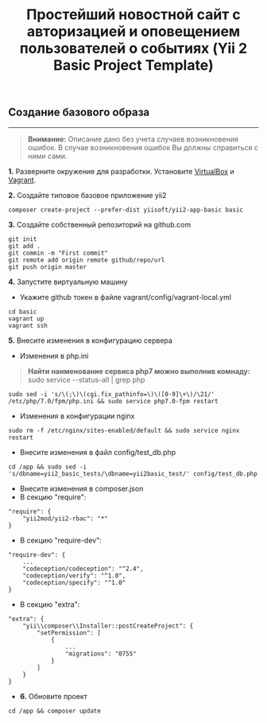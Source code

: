 <p align="center">
    <h1 align="center">Простейший новостной сайт с авторизацией и оповещением пользователей о событиях (Yii 2 Basic Project Template)</h1>
    <br>
</p>

## Создание базового образа
----------------------------------
> **Внимание:** Описание дано без учета случаев возникновения ошибок. В случае возникновения ошибок Вы должны справиться с ними сами. 

**1.** Разверните окружение для разработки.
Установите [VirtualBox](https://www.virtualbox.org/) и [Vagrant](https://www.vagrantup.com/).

**2.** Создайте типовое базовое приложение yii2
```
composer create-project --prefer-dist yiisoft/yii2-app-basic basic
```

**3.** Создайте собственный репозиторий на github.com
```
git init
git add .
git commin -m "First commit"
git remote add origin remote github/repo/url
git push origin master
```
**4.** Запустите виртуальную машину
- Укажите github токен в файле vagrant/config/vagrant-local.yml
```
cd basic
vagrant up
vagrant ssh
```

**5.** Внесите изменения в конфигурацию сервера

- Изменения в php.ini
> **Найти наименование сервиса php7 можно выполнив комнаду:** sudo service --status-all | grep php 

```
sudo sed -i 's/\(;\)\(cgi.fix_pathinfo=\)\([0-9]\+\)/\21/' /etc/php/7.0/fpm/php.ini && sudo service php7.0-fpm restart
```

- Изменения в конфигурации nginx
```
sudo rm -f /etc/nginx/sites-enabled/default && sudo service nginx restart
```

- Внесите изменения в файл config/test_db.php
```
cd /app && sudo sed -i 's/dbname=yii2_basic_tests/\dbname=yii2basic_test/' config/test_db.php
```

- Внесите изменения в composer.json
- В секцию "require":
````
"require": {
    "yii2mod/yii2-rbac": "*"
}
````

- В секцию "require-dev":
````
"require-dev": {
    ...
    "codeception/codeception": "^2.4",
    "codeception/verify": "^1.0",
    "codeception/specify": "^1.0"
}
````
- В секцию "extra":
````
"extra": {
    "yii\\composer\\Installer::postCreateProject": {
        "setPermission": [
            {
                ...
                "migrations": "0755"
            }
        ]
    }
}
````

- **6.** Обновите проект
```
cd /app && composer update
```
